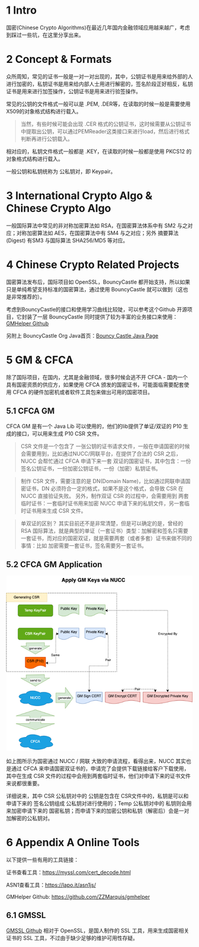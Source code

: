 # 1 Intro
国密(Chinese Crypto Algorithms)在最近几年国内金融领域应用越来越广，考虑到踩过一些坑，在这里分享出来。

# 2 Concept & Formats
众所周知，常见的证书一般是一对一对出现的，其中，公钥证书是用来给外部的人进行加密的，私钥证书是用来给内部人士用进行解密的，签名阶段正好相反，私钥证书是用来进行加签操作，公钥证书是用来进行验签操作。

常见的公钥的文件格式一般可以是 .PEM, .DER等，在读取的时候一般是需要使用X509的对象格式结构进行载入。

> 当然，有些时候可能会出现 .CER 格式的公钥证书，这时候需要从公钥证书中提取出公钥，可以通过PEMReader这类接口来进行load，然后进行格式判断再进行公钥载入。

相对应的，私钥文件格式一般都是 .KEY，在读取的时候一般都是使用 PKCS12 的对象格式结构进行载入。

一般公钥和私钥统称为 公私钥对，即 Keypair。

# 3 International Crypto Algo & Chinese Crypto Algo

一般国际算法中常见的非对称加密算法如 RSA，在国密算法体系中有 SM2 与之对应；对称加密算法如 AES，在国密算法中有 SM4 与之对应；另外 摘要算法(Digest) 有SM3 与国际算法 SHA256/MD5 等对应。

# 4 Chinese Crypto Related Projects

国密算法发布后，国际项目如 OpenSSL，BouncyCastle 都开始支持，所以如果只是单纯希望支持标准的国密算法，通过使用 BouncyCastle 就可以做到（这也是非常推荐的）。

考虑到BouncyCastle的接口和使用学习曲线比较陡，可以参考这个Github 开源项目，它封装了一层 BouncyCastle 同时提供了较为丰富的业务接口来使用：[GMHelper Github](https://github.com/ZZMarquis/gmhelper)

另附上 BouncyCastle Org Java首页：[Bouncy Castle Java Page](https://www.bouncycastle.org/java.html)

# 5 GM & CFCA

除了国际项目，在国内，尤其是金融领域，很多时候会逃不开 CFCA - 国内一个具有国密资质的供应方，如果使用 CFCA 颁发的国密证书，可能面临需要配套使用 CFCA 的硬件加密机或者软件工具包来做出可用的国密项目。

## 5.1 CFCA GM

CFCA GM 是有一个 Java Lib 可以使用的，他们的lib提供了单证/双证的 P10 生成的接口，可以用来生成 P10 CSR 文件。

> CSR 文件是一个包含了 一张公钥的证书请求文件，一般在申请国密的时候会需要用到，比如通过NUCC/网联平台，在提供了合法的 CSR 之后，NUCC 会帮忙通过 CFCA 申请下来一套 双证的国密证书，其中包含：一份签名公钥证书，一份加密公钥证书，一份（加密）私钥证书。

> 制作 CSR 文件，需要注意的是 DN(Domain Name)，比如通过网联申请国密证书，DN 必须符合一定的格式，如果不是这个格式，会导致 CSR 在 NUCC 直接验证失败。
> 另外，制作双证 CSR 的过程中，会需要用到 两套临时证书：一套临时证书用来加密 NUCC 申请下来的私钥文件，另一套临时证书用来生成 CSR 文件。

>单双证的区别？
>其实目前还不是非常清楚，但是可以确定的是，曾经的 RSA 国际算法，就是典型的单证（一套证书）类型：加解密和签名只需要一套证书，而对应的国密双证，就是需要两套（或者多套）证书来做不同的事情：比如 加密需要一套证书，签名需要另一套证书。

## 5.2 CFCA GM Application

![GuoMi Application via NUCC](/images/gm-algo.png)

如上图所示为国密通过 NUCC / 网联 大致的申请流程，看得出来，NUCC 其实也是通过 CFCA 来申请国密双证书的，申请完了会提供下载链接给客户下载使用，其中在生成 CSR 文件的过程中会用到两套临时证书，他们对申请下来的证书文件来说都很重要。

详细说来，其中 CSR 公私钥对中的 公钥是包含在 CSR文件中的，私钥是可以和申请下来的 签名公钥组成 公私钥对进行使用的；Temp 公私钥对中的 私钥则会用来加密申请下来的 国密私钥；而申请下来的加密公钥和私钥（解密后）会是一对 加解密的公私钥对。

# 6 Appendix A Online Tools

以下提供一些有用的工具链接：

证书查看工具：https://myssl.com/cert_decode.html

ASN1查看工具：https://lapo.it/asn1js/

GMHelper Github: https://github.com/ZZMarquis/gmhelper

## 6.1 GMSSL
[GMSSL Github](https://github.com/guanzhi/GmSSL/) 相对于 OpenSSL，是国人制作的 SSL 工具，用来生成国密相关证书的 SSL 工具，不过由于缺少足够的维护可用性存疑。
